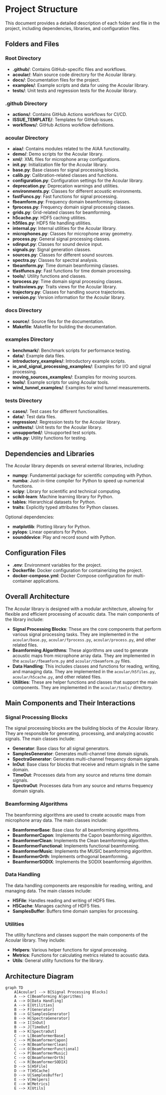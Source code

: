 # Project Structure

This document provides a detailed description of each folder and file in the project, including dependencies, libraries, and configuration files.

## Folders and Files

### Root Directory

- **.github/**: Contains GitHub-specific files and workflows.
- **acoular/**: Main source code directory for the Acoular library.
- **docs/**: Documentation files for the project.
- **examples/**: Example scripts and data for using the Acoular library.
- **tests/**: Unit tests and regression tests for the Acoular library.

### .github Directory

- **actions/**: Contains GitHub Actions workflows for CI/CD.
- **ISSUE_TEMPLATE/**: Templates for GitHub issues.
- **workflows/**: GitHub Actions workflow definitions.

### acoular Directory

- **aiaa/**: Contains modules related to the AIAA functionality.
- **demo/**: Demo scripts for the Acoular library.
- **xml/**: XML files for microphone array configurations.
- **__init__.py**: Initialization file for the Acoular library.
- **base.py**: Base classes for signal processing blocks.
- **calib.py**: Calibration-related classes and functions.
- **configuration.py**: Configuration settings for the Acoular library.
- **deprecation.py**: Deprecation warnings and utilities.
- **environments.py**: Classes for different acoustic environments.
- **fastFuncs.py**: Fast functions for signal processing.
- **fbeamform.py**: Frequency domain beamforming classes.
- **fprocess.py**: Frequency domain signal processing classes.
- **grids.py**: Grid-related classes for beamforming.
- **h5cache.py**: HDF5 caching utilities.
- **h5files.py**: HDF5 file handling utilities.
- **internal.py**: Internal utilities for the Acoular library.
- **microphones.py**: Classes for microphone array geometry.
- **process.py**: General signal processing classes.
- **sdinput.py**: Classes for sound device input.
- **signals.py**: Signal generation classes.
- **sources.py**: Classes for different sound sources.
- **spectra.py**: Classes for spectral analysis.
- **tbeamform.py**: Time domain beamforming classes.
- **tfastfuncs.py**: Fast functions for time domain processing.
- **tools/**: Utility functions and classes.
- **tprocess.py**: Time domain signal processing classes.
- **traitsviews.py**: Traits views for the Acoular library.
- **trajectory.py**: Classes for handling source trajectories.
- **version.py**: Version information for the Acoular library.

### docs Directory

- **source/**: Source files for the documentation.
- **Makefile**: Makefile for building the documentation.

### examples Directory

- **benchmark/**: Benchmark scripts for performance testing.
- **data/**: Example data files.
- **introductory_examples/**: Introductory example scripts.
- **io_and_signal_processing_examples/**: Examples for I/O and signal processing.
- **moving_sources_examples/**: Examples for moving sources.
- **tools/**: Example scripts for using Acoular tools.
- **wind_tunnel_examples/**: Examples for wind tunnel measurements.

### tests Directory

- **cases/**: Test cases for different functionalities.
- **data/**: Test data files.
- **regression/**: Regression tests for the Acoular library.
- **unittests/**: Unit tests for the Acoular library.
- **unsupported/**: Unsupported test scripts.
- **utils.py**: Utility functions for testing.

## Dependencies and Libraries

The Acoular library depends on several external libraries, including:

- **numpy**: Fundamental package for scientific computing with Python.
- **numba**: Just-in-time compiler for Python to speed up numerical functions.
- **scipy**: Library for scientific and technical computing.
- **scikit-learn**: Machine learning library for Python.
- **tables**: Hierarchical datasets for Python.
- **traits**: Explicitly typed attributes for Python classes.

Optional dependencies:

- **matplotlib**: Plotting library for Python.
- **pylops**: Linear operators for Python.
- **sounddevice**: Play and record sound with Python.

## Configuration Files

- **.env**: Environment variables for the project.
- **Dockerfile**: Docker configuration for containerizing the project.
- **docker-compose.yml**: Docker Compose configuration for multi-container applications.

## Overall Architecture

The Acoular library is designed with a modular architecture, allowing for flexible and efficient processing of acoustic data. The main components of the library include:

- **Signal Processing Blocks**: These are the core components that perform various signal processing tasks. They are implemented in the `acoular/base.py`, `acoular/fprocess.py`, `acoular/process.py`, and other related files.
- **Beamforming Algorithms**: These algorithms are used to generate acoustic maps from microphone array data. They are implemented in the `acoular/fbeamform.py` and `acoular/tbeamform.py` files.
- **Data Handling**: This includes classes and functions for reading, writing, and managing data. They are implemented in the `acoular/h5files.py`, `acoular/h5cache.py`, and other related files.
- **Utilities**: These are helper functions and classes that support the main components. They are implemented in the `acoular/tools/` directory.

## Main Components and Their Interactions

### Signal Processing Blocks

The signal processing blocks are the building blocks of the Acoular library. They are responsible for generating, processing, and analyzing acoustic signals. The main classes include:

- **Generator**: Base class for all signal generators.
- **SamplesGenerator**: Generates multi-channel time domain signals.
- **SpectraGenerator**: Generates multi-channel frequency domain signals.
- **InOut**: Base class for blocks that receive and return signals in the same domain.
- **TimeOut**: Processes data from any source and returns time domain signals.
- **SpectraOut**: Processes data from any source and returns frequency domain signals.

### Beamforming Algorithms

The beamforming algorithms are used to create acoustic maps from microphone array data. The main classes include:

- **BeamformerBase**: Base class for all beamforming algorithms.
- **BeamformerCapon**: Implements the Capon beamforming algorithm.
- **BeamformerClean**: Implements the Clean beamforming algorithm.
- **BeamformerFunctional**: Implements functional beamforming.
- **BeamformerMusic**: Implements the MUSIC beamforming algorithm.
- **BeamformerOrth**: Implements orthogonal beamforming.
- **BeamformerSODIX**: Implements the SODIX beamforming algorithm.

### Data Handling

The data handling components are responsible for reading, writing, and managing data. The main classes include:

- **H5File**: Handles reading and writing of HDF5 files.
- **H5Cache**: Manages caching of HDF5 files.
- **SamplesBuffer**: Buffers time domain samples for processing.

### Utilities

The utility functions and classes support the main components of the Acoular library. They include:

- **Helpers**: Various helper functions for signal processing.
- **Metrics**: Functions for calculating metrics related to acoustic data.
- **Utils**: General utility functions for the library.

## Architecture Diagram

```mermaid
graph TD
    A[Acoular] --> B[Signal Processing Blocks]
    A --> C[Beamforming Algorithms]
    A --> D[Data Handling]
    A --> E[Utilities]
    B --> F[Generator]
    B --> G[SamplesGenerator]
    B --> H[SpectraGenerator]
    B --> I[InOut]
    B --> J[TimeOut]
    B --> K[SpectraOut]
    C --> L[BeamformerBase]
    C --> M[BeamformerCapon]
    C --> N[BeamformerClean]
    C --> O[BeamformerFunctional]
    C --> P[BeamformerMusic]
    C --> Q[BeamformerOrth]
    C --> R[BeamformerSODIX]
    D --> S[H5File]
    D --> T[H5Cache]
    D --> U[SamplesBuffer]
    E --> V[Helpers]
    E --> W[Metrics]
    E --> X[Utils]
```
